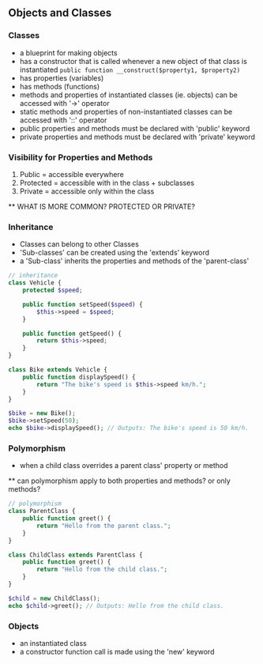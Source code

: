 ## Objects and Classes

### Classes
* a blueprint for making objects
* has a constructor that is called whenever a new object of that class is instantiated ```public function __construct($property1, $property2)```
* has properties (variables)
* has methods (functions)
* methods and properties of instantiated classes (ie. objects) can be accessed with '->' operator
* static methods and properties of non-instantiated classes can be accessed with '::' operator
* public properties and methods must be declared with 'public' keyword
* private properties and methods must be declared with 'private' keyword

### Visibility for Properties and Methods
1. Public = accessible everywhere
2. Protected = accessible with in the class + subclasses
3. Private = accessible only within the class

** WHAT IS MORE COMMON? PROTECTED OR PRIVATE?

### Inheritance
* Classes can belong to other Classes
* 'Sub-classes' can be created using the 'extends' keyword
* a 'Sub-class' inherits the properties and methods of the 'parent-class'
```php
// inheritance
class Vehicle {
    protected $speed;

    public function setSpeed($speed) {
        $this->speed = $speed;
    }

    public function getSpeed() {
        return $this->speed;
    }
}

class Bike extends Vehicle {
    public function displaySpeed() {
        return "The bike's speed is $this->speed km/h.";
    }
}

$bike = new Bike();
$bike->setSpeed(50);
echo $bike->displaySpeed(); // Outputs: The bike's speed is 50 km/h.

```

### Polymorphism
* when a child class overrides a parent class' property or method

** can polymorphism apply to both properties and methods? or only methods?
```php
// polymorphism
class ParentClass {
    public function greet() {
        return "Hello from the parent class.";
    }
}

class ChildClass extends ParentClass {
    public function greet() {
        return "Hello from the child class.";
    }
}

$child = new ChildClass();
echo $child->greet(); // Outputs: Hello from the child class.

```

### Objects
* an instantiated class
* a constructor function call is made using the 'new' keyword


